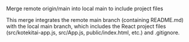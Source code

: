 Merge remote origin/main into local main to include project files

This merge integrates the remote main branch (containing README.md) with the local main branch, which includes the React project files (src/kotekitai-app.js, src/App.js, public/index.html, etc.) and .gitignore.